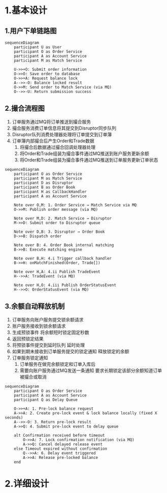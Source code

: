 # 1.基本设计

## 1.用户下单链路图

```mermaid
sequenceDiagram
    participant U as User
    participant O as Order Service
    participant A as Account Service
    participant M as Match Service

    U->>+O: Submit order information
    O->>O: Save order to database
    O->>+A: Request balance lock
    A-->>-O: Balance locked result
    O->>M: Send order to Match Service (via MQ)
    O-->>-U: Return submission success

```

## 2.撮合流程图

1. 订单服务通过MQ将订单推送到撮合服务
2. 撮合服务消费订单信息将其提交到Disruptor同步队列
3. Disruptor队列消费处理器处理将订单提交到订单簿
4. 订单簿内部撮合后产生Order和Trade数据
   1. 将撮合后数据通过撮合回调处理器处理
   2. 将Order和Trade组装为撮合事件通过MQ推送到账户服务更新余额
   3. 将Order和Trade组装为撮合事件通过MQ推送到订单服务更新订单状态

```mermaid
sequenceDiagram
    participant O as Order Service
    participant M as Match Service
    participant D as Disruptor
    participant B as Order Book
    participant H as CallbackHandler
    participant A as Account Service

    Note over O,M: 1. Order Service → Match Service via MQ
    O->>M: Publish order message (via MQ)

    Note over M,D: 2. Match Service → Disruptor
    M->>D: Submit order to Disruptor queue

    Note over D,B: 3. Disruptor → Order Book
    D->>B: Dispatch order

    Note over B: 4. Order Book internal matching
    B->>B: Execute matching engine

    Note over B,H: 4.i Trigger callback handler
    B->>H: onMatchFinished(Order, Trade[])

    Note over H,A: 4.ii Publish TradeEvent
    H-->>A: TradeEvent (via MQ)

    Note over H,O: 4.iii Publish OrderStatusEvent
    H-->>O: OrderStatusEvent (via MQ)

```

## 3.余额自动释放机制

1. 订单服务向账户服务提交锁余额请求
2. 账户服务接收到锁余额请求
3. 生成预锁事件 将余额短时锁定固定秒数
4. 返回预锁定结果
5. 将预锁事件提交到延时队列 延时处理
6. 如果到期未接收到订单服务提交的锁定通知 释放锁定的余额
7. 订单服务锁定通知
   1. 订单服务在做完余额锁定和订单入库后
   2. 需要向账户服务通过MQ发送一条通知 要求长期锁定该部分余额知道订单被撮合或取消

```mermaid
sequenceDiagram
    participant O as Order Service
    participant A as Account Service
    participant Q as Delay Queue

    O->>+A: 1. Pre-lock balance request
    A->>A: 2. Create pre-lock event & lock balance locally (fixed X seconds)
    A-->>-O: 3. Return pre-lock result
    A->>Q: 4. Submit pre-lock event to delay queue

    alt Confirmation received before timeout
        O->>A: 7. Lock confirmation notification (via MQ)
        A->>Q: Cancel delayed release event
    else Timeout expired without confirmation
        Q-->>A: 6. Delay event triggered
        A->>A: Release pre-locked balance
    end

```

# 2.详细设计




